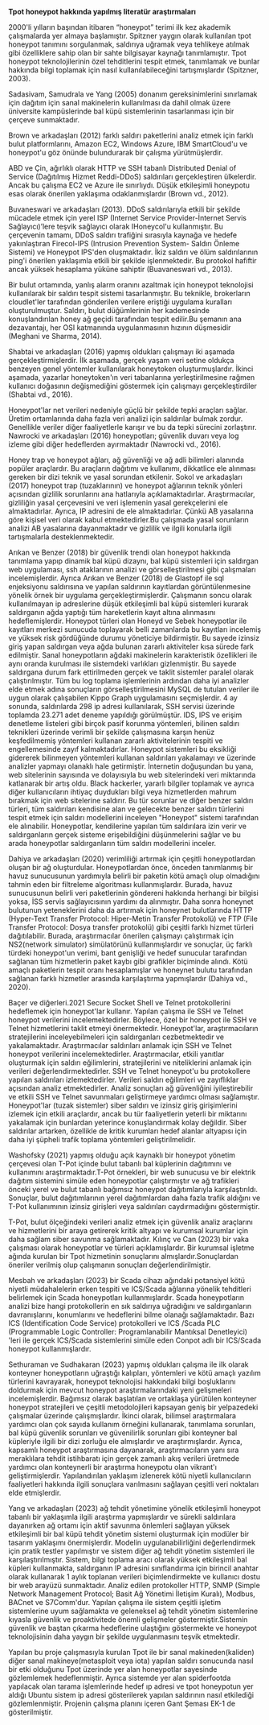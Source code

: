 **Tpot honeypot hakkında yapılmış literatür araştırmaları**

2000'li yılların başından itibaren “honeypot” terimi ilk kez akademik çalışmalarda yer almaya başlamıştır. Spitzner yaygın olarak kullanılan tpot honeypot tanımını sorgulanmak, saldırıya uğramak veya tehlikeye atılmak gibi özelliklere sahip olan bir sahte bilgisayar kaynağı tanımlamıştır.  Tpot honeypot teknolojilerinin özel tehditlerini tespit etmek, tanımlamak ve bunlar hakkında bilgi toplamak için nasıl kullanılabileceğini tartışmışlardır (Spitzner, 2003).

Sadasivam, Samudrala ve Yang (2005) donanım gereksinimlerini sınırlamak için dağıtım için sanal makinelerin kullanılması da dahil olmak üzere üniversite kampüslerinde bal küpü sistemlerinin tasarlanması için bir çerçeve sunmaktadır.

Brown ve arkadaşları (2012) farklı saldırı paketlerini analiz etmek için farklı bulut platformlarını, Amazon EC2, Windows Azure, IBM SmartCloud'u ve honeypot'u göz önünde bulundurarak bir çalışma yürütmüşlerdir.

ABD ve Çin, ağırlıklı olarak HTTP ve SSH tabanlı Distributed Denial of Service (Dağıtılmış Hizmet Reddi-DDoS) saldırıları gerçekleştiren ülkelerdir. Ancak bu çalışma EC2 ve Azure ile sınırlıydı. Düşük etkileşimli honeypotu esas olarak önerilen yaklaşıma odaklanmışlardır (Brown vd., 2012). 

Buvaneswari ve arkadaşları (2013). DDoS saldırılarıyla etkili bir şekilde mücadele etmek için yerel ISP (Internet Service Provider-İnternet Servis Sağlayıcı)’lere teşvik sağlayıcı olarak IHoneycol'u kullanmıştır. Bu çerçevenin tamamı, DDoS saldırı trafiğini sırasıyla kaynağa ve hedefe yakınlaştıran Firecol-IPS (Intrusion Prevention System- Saldırı Önleme Sistemi) ve Honeypot IPS'den oluşmaktadır. İkiz saldırı ve ölüm saldırılarının ping'i önerilen yaklaşımla etkili bir şekilde işlenmektedir. Bu protokol hafiftir ancak yüksek hesaplama yüküne sahiptir (Buavaneswari vd., 2013). 

Bir bulut ortamında, yanlış alarm oranını azaltmak için honeypot teknolojisi kullanılarak bir saldırı tespit sistemi tasarlanmıştır.
Bu teknikle, brokerların cloudlet'ler tarafından gönderilen verilere eriştiği uygulama kuralları oluşturulmuştur. Saldırı, bulut düğümlerinin her kademesinde konuşlandırılan honey ağ geçidi tarafından tespit edilir.Bu şemanın ana dezavantajı, her OSI katmanında uygulanmasının hızının düşmesidir (Meghani ve Sharma, 2014).

Shabtai ve arkadaşları (2016) yapmış oldukları çalışmayı iki aşamada gerçekleştirmişlerdir. İlk aşamada, gerçek yaşam veri setine oldukça benzeyen genel yöntemler kullanılarak honeytoken oluşturmuşlardır. 
İkinci aşamada, yazarlar honeytoken'ın veri tabanlarına yerleştirilmesine rağmen kullanıcı doğasının değişmediğini göstermek için çalışmayı gerçekleştirdiler (Shabtai vd., 2016).

Honeypot'lar net verileri nedeniyle güçlü bir şekilde tepki araçları sağlar. Üretim ortamlarında daha fazla veri analizi için saldırılar bulmak zordur. Genellikle veriler diğer faaliyetlerle karışır ve bu da tepki sürecini zorlaştırır.
Nawrocki ve arkadaşları (2016) honeypotları; güvenlik duvarı veya log izleme gibi diğer hedeflerden ayırmaktadır (Nawrocki vd., 2016).

Honey trap ve honeypot ağları, ağ güvenliği ve ağ adli bilimleri alanında popüler araçlardır. Bu araçların dağıtımı ve kullanımı, dikkatlice ele alınması gereken bir dizi teknik ve yasal sorundan etkilenir. 
Sokol ve arkadaşları (2017) honeypot trap (tuzaklarının) ve honeypot ağlarının teknik yönleri açısından gizlilik sorunlarını ana hatlarıyla açıklamaktadırlar. Araştırmacılar, gizliliğin yasal çerçevesini ve veri işlemenin yasal gerekçelerini ele almaktadırlar. Ayrıca, IP adresini de ele almaktadırlar.  Çünkü AB yasalarına göre kişisel veri olarak kabul etmektedirler.Bu çalışmada yasal sorunların analizi AB yasalarına dayanmaktadır ve gizlilik ve ilgili konularla ilgili tartışmalarla desteklenmektedir.

Arıkan ve Benzer (2018) bir güvenlik trendi olan honeypot hakkında tanımlama yapıp dinamik bal küpü dizaynı, bal küpü sistemleri için saldırgan web uygulaması, ssh ataklarının analizi ve görselleştirilmesi gibi çalışmaları incelemişlerdir. Ayrıca Arıkan ve Benzer (2018) de Glastopf ile sql enjeksiyonu saldırısına ve yapılan saldırının kayıtlardan görüntülenmesine yönelik örnek bir uygulama gerçekleştirmişlerdir. Çalışmanın soncu olarak kullanılmayan ip adreslerine düşük etkileşimli bal küpü sistemleri kurarak saldırganın ağda yaptığı tüm hareketlerin kayıt altına alınmasını hedeflemişlerdir.  Honeypot türleri olan Honeyd ve Sebek honeypotlar ile kayıtları merkezi sunucuda toplayarak belli zamanlarda bu kayıtları incelemiş ve yüksek risk gördüğünde durumu yöneticiye bildirmiştir. 
Bu sayede izinsiz giriş yapan saldırgan veya ağda bulunan zararlı aktiviteler kısa sürede fark edilmiştir. 
Sanal honeypotların ağdaki makinelerin karakteristik özellikleri ile aynı oranda kurulması ile sistemdeki varlıkları gizlenmiştir. 
Bu sayede saldırgana durum fark ettirilmeden gerçek ve taklit sistemler paralel olarak çalıştırılmıştır. Tüm bu log toplama işlemlerinin ardından daha iyi analizler elde etmek adına sonuçların görselleştirilmesini MySQL de tutulan veriler ile uygun olarak çalışabilen Kippo Graph uygulamasını seçmişlerdir.  4 ay sonunda, saldırılarda 298 ip adresi kullanılarak, SSH servisi üzerinde toplamda 23.271 adet deneme yapıldığı görülmüştür.  IDS, IPS ve erişim denetleme listeleri gibi birçok pasif korunma yöntemleri, bilinen saldırı teknikleri üzerinde verimli bir şekilde çalışmasına karşın henüz keşfedilmemiş yöntemleri kullanan zararlı aktivitelerinin tespiti ve engellemesinde zayıf kalmaktadırlar. Honeypot sistemleri bu eksikliği gidererek bilinmeyen yöntemleri kullanan saldırıları yakalamayı ve üzerinde analizler yapmayı olanaklı hale getirmiştir. İnternetin doğuşundan bu yana, web sitelerinin sayısında ve dolayısıyla bu web sitelerindeki veri miktarında katlanarak bir artış oldu. Black hackerler, yararlı bilgiler toplamak ve ayrıca diğer kullanıcıların ihtiyaç duydukları bilgi veya hizmetlerden mahrum bırakmak için web sitelerine saldırır.  Bu tür sorunlar ve diğer benzer saldırı türleri, tüm saldırıları kendisine alan ve gelecekte benzer saldırı türlerini tespit etmek için saldırı modellerini inceleyen "Honeypot" sistemi tarafından ele alınabilir. Honeypotlar, kendilerine yapılan tüm saldırılara izin verir ve saldırganların gerçek sisteme erişebildiğini düşünmelerini sağlar ve bu arada honeypotlar saldırganların tüm saldırı modellerini inceler.

Dahiya ve arkadaşları (2020) verimliliği artırmak için çeşitli honeypotlardan oluşan bir ağ oluşturdular. Honeypotlardan önce, önceden tanımlanmış bir havuz sunucusunun yardımıyla belirli bir paketin kötü amaçlı olup olmadığını tahmin eden bir filtreleme algoritması kullanmışlardır.  Burada, havuz sunucusunun belirli veri paketlerinin göndereni hakkında herhangi bir bilgisi yoksa, İSS servis sağlayıcısının yardımı da alınmıştır.  Daha sonra honeynet bulutunun yeteneklerini daha da artırmak için honeynet bulutlarında HTTP (Hyper-Text Transfer Protocol: Hiper-Metin Transfer Protokolü) ve FTP (File Transfer Protocol: Dosya transfer protokolü) gibi çeşitli farklı hizmet türleri dağıtılabilir. Burada, araştırmacılar önerilen çalışmayı çalıştırmak için NS2(network simulator) simülatörünü kullanmışlardır ve sonuçlar, üç farklı türdeki honeypot'un verimi, bant genişliği ve hedef sunucular tarafından sağlanan tüm hizmetlerin paket kaybı gibi grafikler biçiminde alındı. Kötü amaçlı paketlerin tespit oranı hesaplamışlar ve honeynet bulutu tarafından sağlanan farklı hizmetler arasında karşılaştırma yapmışlardır (Dahiya vd., 2020).

Baçer ve diğerleri.2021 Secure Socket Shell ve Telnet protokollerini hedeflemek için honeypot'lar kullanır. 
Yapılan çalışma ile SSH ve Telnet honeypot verilerini incelemektedirler. Böylece, özel bir honeypot ile SSH ve Telnet hizmetlerini taklit etmeyi önermektedir. Honeypot'lar, araştırmacıların stratejilerini inceleyebilmeleri için saldırganları cezbetmektedir ve yakalamaktadır. Araştırmacılar saldırıları anlamak için SSH ve Telnet honeypot verilerini incelemektedirler. 
Araştırmacılar, etkili yanıtlar oluşturmak için saldırı eğilimlerini, stratejilerini ve niteliklerini anlamak için verileri değerlendirmektedirler. SSH ve Telnet honeypot'u bu protokollere yapılan saldırıları izlemektedirler. Verileri saldırı eğilimleri ve zayıflıklar açısından analiz etmektedirler.  Analiz sonuçları ağ güvenliğini iyileştirebilir ve etkili SSH ve Telnet savunmaları geliştirmeye yardımcı olması sağlamıştır. Honeypot'lar (tuzak sistemler) siber saldırı ve izinsiz giriş girişimlerini izlemek için etkili araçlardır, ancak bu tür faaliyetlerin yeterli bir miktarını yakalamak için bunlardan yeterince konuşlandırmak kolay değildir. Siber saldırılar artarken, özellikle de kritik kurumları hedef alanlar altyapısı için daha iyi şüpheli trafik toplama yöntemleri geliştirilmelidir.

Washofsky (2021) yapmış olduğu açık kaynaklı bir honeypot yönetim çerçevesi olan T-Pot içinde bulut tabanlı bal küplerinin dağıtımını ve kullanımını araştırmaktadır.T-Pot örnekleri, bir web sunucusu ve bir elektrik dağıtım sistemini simüle eden honeypotlar çalıştırmıştır ve ağ trafikleri önceki yerel ve bulut tabanlı bağımsız honeypot dağıtımlarıyla karşılaştırıldı. 
Sonuçlar, bulut dağıtımlarının yerel dağıtımlardan daha fazla trafik aldığını ve T-Pot kullanımının izinsiz girişleri veya saldırıları caydırmadığını göstermiştir. 

T-Pot, bulut ölçeğindeki verileri analiz etmek için güvenlik analiz araçlarını ve hizmetlerini bir araya getirerek kritik altyapı ve kurumsal kurumlar için daha sağlam siber savunma sağlamaktadır. Kılınç ve Can (2023) bir vaka çalışması olarak honeypotlar ve türleri açıklamışlardır. Bir kurumsal işletme ağında kurulan bir Tpot hizmetinin sonuçlarını almışlardır.Sonuçlardan öneriler verilmiş olup çalışmanın sonuçları değerlendirilmiştir. 

Mesbah ve arkadaşları (2023) bir Scada cihazı ağındaki potansiyel kötü niyetli müdahalelerin erken tespiti ve ICS/Scada ağlarına yönelik tehditleri belirlemek için Scada honeypotları kullanmışlardır. Scada honeypotların analizi bize hangi protokollerin en sık saldırıya uğradığını ve saldırganların davranışlarını, konumlarını ve hedeflerini bilme olanağı sağlamaktadır. Bazı ICS (Identification Code Service) protokolleri ve ICS /Scada PLC (Programmable Logic Controller: Programlanabilir Mantıksal Denetleyici) 'leri ile gerçek ICS/Scada sistemlerini simüle eden Conpot adlı bir ICS/Scada honeypot kullanmışlardır.

Sethuraman ve Sudhakaran (2023) yapmış oldukları çalışma ile ilk olarak konteyner honeypotların uğraştığı kalıpları, yöntemleri ve kötü amaçlı yazılım türlerini kavrayarak, honeypot teknolojisi hakkındaki bilgi boşluklarını doldurmak için mevcut honeypot araştırmalarındaki yeni gelişmeleri incelemişlerdir. Bağımsız olarak başlatılan ve ortaklaşa yürütülen konteyner honeypot stratejileri ve çeşitli metodolojileri kapsayan geniş bir yelpazedeki çalışmalar üzerinde çalışmışlardır. İkinci olarak, bilimsel araştırmalara yardımcı olan çok sayıda kullanım örneğini kullanarak, tanımlama sorunları, bal küpü güvenlik sorunları ve güvenilirlik sorunları gibi konteyner bal küpleriyle ilgili bir dizi zorluğu ele almışlardır ve araştırmışlardır. Ayrıca, kapsamlı honeypot araştırmasına dayanarak, araştırmacıların yanı sıra meraklılara tehdit istihbaratı için gerçek zamanlı akış verileri üretmede yardımcı olan konteynerli bir araştırma honeypotu olan vikrant'ı geliştirmişlerdir. Yapılandırılan yaklaşım izlenerek kötü niyetli kullanıcıların faaliyetleri hakkında ilgili sonuçlara varılmasını sağlayan çeşitli veri noktaları elde etmişlerdir.

Yang ve arkadaşları (2023) ağ tehdit yönetimine yönelik etkileşimli honeypot tabanlı bir yaklaşımla ilgili araştırma yapmışlardır ve sürekli saldırılara dayanırken ağ ortamı için aktif savunma önlemleri sağlayan yüksek etkileşimli bir bal küpü tehdit yönetim sistemi oluşturmak için modüler bir tasarım yaklaşımı önermişlerdir. Modelin uygulanabilirliğini değerlendirmek için pratik testler yapılmıştır ve sistem diğer ağ tehdit yönetim sistemleri ile karşılaştırılmıştır. Sistem, bilgi toplama aracı olarak yüksek etkileşimli bal küpleri kullanmakta, saldırganın IP adresini sınıflandırma için birincil anahtar olarak kullanarak 1 aylık toplanan verileri biçimlendirmekte ve kullanıcı dostu bir web arayüzü sunmaktadır.  Analiz edilen protokoller HTTP, SNMP (Simple Network Management Protocol; Basit Ağ Yönetimi İletişim Kuralı), Modbus, BACnet ve S7Comm'dur.  Yapılan çalışma ile sistem çeşitli işletim sistemlerine uyum sağlamakta ve geleneksel ağ tehdit yönetim sistemlerine kıyasla güvenlik ve proaktivitede önemli gelişmeler göstermiştir.Sistemin güvenlik ve baştan çıkarma hedeflerine ulaştığını göstermekte ve honeypot teknolojisinin daha yaygın bir şekilde uygulanmasını teşvik etmektedir.

Yapılan bu proje çalışmasıyla kurulan Tpot ile bir sanal makineden(kaliden) diğer sanal makineye(metasploit veya iota) yapılan saldırı sonucunda nasıl bir etki olduğunu Tpot üzerinde yer alan honeypotlar sayesinde gözlemlemek hedeflenmiştir. Ayrıca sistemde yer alan spiderfootda yapılacak olan tarama işlemlerinde hedef ıp adresi ve tpot honeypotun yer aldığı Ubuntu sistem ip adresi gösterilerek yapılan saldırının nasıl etkilediği gözlemlenmiştir. Projenin çalışma planını içeren Gant Şeması EK-1 de gösterilmiştir.
